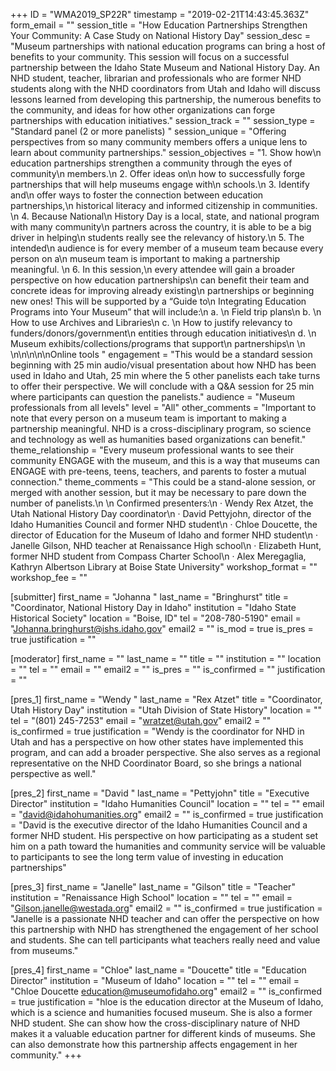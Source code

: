 +++
ID = "WMA2019_SP22R"
timestamp = "2019-02-21T14:43:45.363Z"
form_email = ""
session_title = "How Education Partnerships Strengthen Your Community: A Case Study on National History Day"
session_desc = "Museum partnerships with national education programs can bring a host of benefits to your community. This session will focus on a successful partnership between the Idaho State Museum and National History Day. An NHD student, teacher, librarian and professionals who are former NHD students along with the NHD coordinators from Utah and Idaho will discuss lessons learned from developing this partnership, the numerous benefits to the community, and ideas for how other organizations can forge partnerships with education initiatives."
session_track = ""
session_type = "Standard panel (2 or more panelists) "
session_unique = "Offering perspectives from so many community members offers a unique lens to learn about community partnerships."
session_objectives = "1.      Show how\n  education partnerships strengthen a community through the eyes of community\n  members.\n  2.      Offer ideas on\n  how to successfully forge partnerships that will help museums engage with\n  schools.\n  3.      Identify and\n  offer ways to foster the connection between education partnerships,\n  historical literacy and informed citizenship in communities. \n  4.      Because National\n  History Day is a local, state, and national program with many community\n  partners across the country, it is able to be a big driver in helping\n  students really see the relevancy of history.\n  5.      The intended\n  audience is for every member of a museum team because every person on a\n  museum team is important to making a partnership meaningful. \n  6.      In this session,\n  every attendee will gain a broader perspective on how education partnerships\n  can benefit their team and concrete ideas for improving already existing\n  partnerships or beginning new ones! This will be supported by a “Guide to\n  Integrating Education Programs into Your Museum” that will include:\n  a.     \n  Field trip plans\n  b.     \n  How to use Archives and Libraries\n  c.     \n  How to justify relevancy to funders/donors/government\n  entities through education initiatives\n  d.     \n  Museum exhibits/collections/programs that support\n  partnerships\n  \n \n\n\n\n\nOnline tools "
engagement = "This would be a standard session beginning with 25 min audio/visual presentation about how NHD has been used in Idaho and Utah, 25 min where the 5 other panelists each take turns to offer their perspective. We will conclude with a Q&A session for 25 min where participants can question the panelists."
audience = "Museum professionals from all levels"
level = "All"
other_comments = "Important to note that every person on a museum team is important to making a partnership meaningful. NHD is a cross-disciplinary program, so science and technology as well as humanities based organizations can benefit."
theme_relationship = "Every museum professional wants to see their community ENGAGE with the museum, and this is a way that museums can ENGAGE with pre-teens, teens, teachers, and parents to foster a mutual connection."
theme_comments = "This could be a stand-alone session, or merged with another session, but it may be necessary to pare down the number of panelists.\n \n Confirmed presenters:\n · Wendy Rex Atzet, the Utah National History Day coordinator\n · David Pettyjohn, director of the Idaho Humanities Council and former NHD student\n · Chloe Doucette, the director of Education for the Museum of Idaho and former NHD student\n · Janelle Gilson, NHD teacher at Renaissance High school\n · Elizabeth Hunt, former NHD student from Compass Charter School\n · Alex Meregaglia, Kathryn Albertson Library at Boise State University"
workshop_format = ""
workshop_fee = ""

[submitter]
first_name = "Johanna "
last_name = "Bringhurst"
title = "Coordinator, National History Day in Idaho"
institution = "Idaho State Historical Society"
location = "Boise, ID"
tel = "208-780-5190"
email = "Johanna.bringhurst@ishs.idaho.gov"
email2 = ""
is_mod = true
is_pres = true
justification = ""

[moderator]
first_name = ""
last_name = ""
title = ""
institution = ""
location = ""
tel = ""
email = ""
email2 = ""
is_pres = ""
is_confirmed = ""
justification = ""

[pres_1]
first_name = "Wendy "
last_name = "Rex Atzet"
title = "Coordinator, Utah History Day"
institution = "Utah Division of State History"
location = ""
tel = "(801) 245-7253"
email = "wratzet@utah.gov"
email2 = ""
is_confirmed = true
justification = "Wendy is the coordinator for NHD in Utah and has a perspective on how other states have implemented this program, and can add a broader perspective. She also serves as a regional representative on the NHD Coordinator Board, so she brings a national perspective as well."

[pres_2]
first_name = "David "
last_name = "Pettyjohn"
title = "Executive Director"
institution = "Idaho Humanities Council"
location = ""
tel = ""
email = "david@idahohumanities.org"
email2 = ""
is_confirmed = true
justification = "David is the executive director of the Idaho Humanities Council and a former NHD student. His perspective on how participating as a student set him on a path toward the humanities and community service will be valuable to participants to see the long term value of investing in education partnerships"

[pres_3]
first_name = "Janelle"
last_name = "Gilson"
title = "Teacher"
institution = "Renaissance High School"
location = ""
tel = ""
email = "Gilson.janelle@westada.org"
email2 = ""
is_confirmed = true
justification = "Janelle is a passionate NHD teacher and can offer the perspective on how this partnership with NHD has strengthened the engagement of her school and students. She can tell participants what teachers really need and value from museums."

[pres_4]
first_name = "Chloe"
last_name = "Doucette"
title = "Education Director"
institution = "Museum of Idaho"
location = ""
tel = ""
email = "Chloe Doucette <education@museumofidaho.org>"
email2 = ""
is_confirmed = true
justification = "hloe is the education director at the Museum of Idaho, which is a science and humanities focused museum. She is also a former NHD student. She can show how the cross-disciplinary nature of NHD makes it a valuable education partner for different kinds of museums. She can also demonstrate how this partnership affects engagement in her community."
+++
